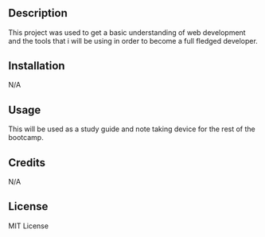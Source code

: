 # <Prework-study-guide>

## Description

This project was used to get a basic understanding of web development and the tools that i will be using in order to become a full fledged developer.

## Installation

N/A

## Usage

This will be used as a study guide and note taking device for the rest of the bootcamp.

## Credits

N/A
## License

MIT License
